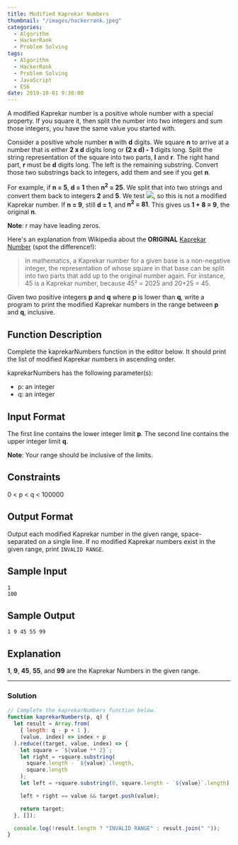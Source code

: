 ```yaml
---
title: Modified Kaprekar Numbers
thumbnail: "/images/hackerrank.jpeg"
categories:
  - Algorithm
  - HackerRank
  - Problem Solving
tags:
  - Algorithm
  - HackerRank
  - Problem Solving
  - JavaScript
  - ES6
date: 2019-10-01 9:30:00
---
```


A modified Kaprekar number is a positive whole number with a special property. If you square it, then split the number into two integers and sum those integers, you have the same value you started with.

Consider a positive whole number **n** with **d** digits. We square **n** to arrive at a number that is either **2 x d** digits long or **(2 x d) - 1** digits long. Split the string representation of the square into two parts, **l** and **r**. The right hand part, **r** must be **d** digits long. The left is the remaining substring. Convert those two substrings back to integers, add them and see if you get **n**.

For example, if **n = 5**, **d = 1** then **n<sup>2</sup> = 25**. We split that into two strings and convert them back to integers **2** and **5**. We test ![](https://latex.codecogs.com/gif.latex?2&space;+&space;5&space;=&space;7&space;\neq&space;5), so this is not a modified Kaprekar number. If **n = 9**, still **d = 1**, and **n<sup>2</sup> = 81**. This gives us **1 + 8 = 9**, the original **n**.

<!-- more -->

**Note**: r may have leading zeros.

Here's an explanation from Wikipedia about the **ORIGINAL** [Kaprekar Number](https://en.wikipedia.org/wiki/Kaprekar_number) (spot the difference!):

> In mathematics, a Kaprekar number for a given base is a non-negative integer, the representation of whose square in that base can be split into two parts that add up to the original number again. For instance, 45 is a Kaprekar number, because 45² = 2025 and 20+25 = 45.

Given two positive integers **p** and **q** where **p** is lower than **q**, write a program to print the modified Kaprekar numbers in the range between **p** and **q**, inclusive.

## Function Description

Complete the kaprekarNumbers function in the editor below. It should print the list of modified Kaprekar numbers in ascending order.

kaprekarNumbers has the following parameter(s):

- p: an integer
- q: an integer

## Input Format

The first line contains the lower integer limit **p**.
The second line contains the upper integer limit **q**.

**Note**: Your range should be inclusive of the limits.

## Constraints

0 < p < q < 100000

## Output Format

Output each modified Kaprekar number in the given range, space-separated on a single line. If no modified Kaprekar numbers exist in the given range, print `INVALID RANGE`.

## Sample Input

```
1
100
```

## Sample Output

```
1 9 45 55 99
```

## Explanation

**1**, **9**, **45**, **55**, and **99** are the Kaprekar Numbers in the given range.

---

### Solution

```javascript
// Complete the kaprekarNumbers function below.
function kaprekarNumbers(p, q) {
  let result = Array.from(
    { length: q - p + 1 },
    (value, index) => index + p
  ).reduce((target, value, index) => {
    let square = `${value ** 2}`;
    let right = +square.substring(
      square.length - `${value}`.length,
      square.length
    );
    let left = +square.substring(0, square.length - `${value}`.length);

    left + right == value && target.push(value);

    return target;
  }, []);

  console.log(!result.length ? "INVALID RANGE" : result.join(" "));
}
```

